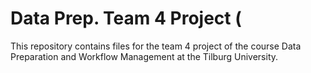 # Data Prep. Team 4 Project (
This repository contains files for the team 4 project of the course Data Preparation and Workflow Management at the Tilburg University. 

